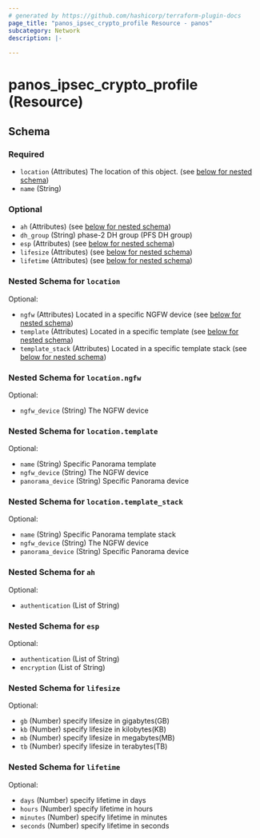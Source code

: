 ```yaml
---
# generated by https://github.com/hashicorp/terraform-plugin-docs
page_title: "panos_ipsec_crypto_profile Resource - panos"
subcategory: Network
description: |-
  
---
```


# panos_ipsec_crypto_profile (Resource)





<!-- schema generated by tfplugindocs -->
## Schema

### Required

- `location` (Attributes) The location of this object. (see [below for nested schema](#nestedatt--location))
- `name` (String)

### Optional

- `ah` (Attributes) (see [below for nested schema](#nestedatt--ah))
- `dh_group` (String) phase-2 DH group (PFS DH group)
- `esp` (Attributes) (see [below for nested schema](#nestedatt--esp))
- `lifesize` (Attributes) (see [below for nested schema](#nestedatt--lifesize))
- `lifetime` (Attributes) (see [below for nested schema](#nestedatt--lifetime))

<a id="nestedatt--location"></a>
### Nested Schema for `location`

Optional:

- `ngfw` (Attributes) Located in a specific NGFW device (see [below for nested schema](#nestedatt--location--ngfw))
- `template` (Attributes) Located in a specific template (see [below for nested schema](#nestedatt--location--template))
- `template_stack` (Attributes) Located in a specific template stack (see [below for nested schema](#nestedatt--location--template_stack))

<a id="nestedatt--location--ngfw"></a>
### Nested Schema for `location.ngfw`

Optional:

- `ngfw_device` (String) The NGFW device


<a id="nestedatt--location--template"></a>
### Nested Schema for `location.template`

Optional:

- `name` (String) Specific Panorama template
- `ngfw_device` (String) The NGFW device
- `panorama_device` (String) Specific Panorama device


<a id="nestedatt--location--template_stack"></a>
### Nested Schema for `location.template_stack`

Optional:

- `name` (String) Specific Panorama template stack
- `ngfw_device` (String) The NGFW device
- `panorama_device` (String) Specific Panorama device



<a id="nestedatt--ah"></a>
### Nested Schema for `ah`

Optional:

- `authentication` (List of String)


<a id="nestedatt--esp"></a>
### Nested Schema for `esp`

Optional:

- `authentication` (List of String)
- `encryption` (List of String)


<a id="nestedatt--lifesize"></a>
### Nested Schema for `lifesize`

Optional:

- `gb` (Number) specify lifesize in gigabytes(GB)
- `kb` (Number) specify lifesize in kilobytes(KB)
- `mb` (Number) specify lifesize in megabytes(MB)
- `tb` (Number) specify lifesize in terabytes(TB)


<a id="nestedatt--lifetime"></a>
### Nested Schema for `lifetime`

Optional:

- `days` (Number) specify lifetime in days
- `hours` (Number) specify lifetime in hours
- `minutes` (Number) specify lifetime in minutes
- `seconds` (Number) specify lifetime in seconds